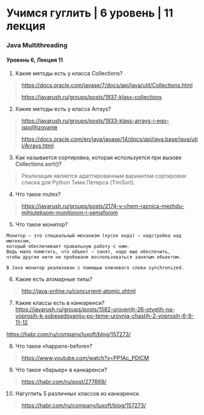 # Учимся гуглить | 6 уровень | 11 лекция
### Java Multithreading
#### Уровень 6, Лекция 11

1. Какие методы есть у класса Collections?
> https://docs.oracle.com/javase/7/docs/api/java/util/Collections.html
> 
> https://javarush.ru/groups/posts/1937-klass-collections

2. Какие методы есть у класса Arrays?
> https://javarush.ru/groups/posts/1933-klass-arrays-i-ego-ispoljhzovanie
> 
> https://docs.oracle.com/en/java/javase/14/docs/api/java.base/java/util/Arrays.html
> 

3. Как называется сортировка, которая используется при вызове Collections.sort()?
> Реализация является адаптированным вариантом сортировки списка для Python Тима Петерса (TimSort).
> 
4. Что такое mutex?
> https://javarush.ru/groups/posts/2174-v-chem-raznica-mezhdu-mjhjuteksom-monitorom-i-semaforom
> 
5. Что такое монитор?
```
Монитор – это специальный механизм (кусок кода) – надстройка над мютексом, 
который обеспечивает правильную работу с ним. 
Ведь мало пометить, что объект – занят, надо еще обеспечить, 
чтобы другие нити не пробовали воспользоваться занятым объектом.

В Java монитор реализован с помощью ключевого слова synchronized.
```
6. Какие есть атомарные типы?
> http://java-online.ru/concurrent-atomic.xhtml

7. Какие классы есть в канкаренси?
 https://javarush.ru/groups/posts/1582-urovenjh-26-otvetih-na-voprosih-k-sobesedovaniju-po-teme-urovnja-chastjh-2-voprosih-6-9-11-12
 
 https://habr.com/ru/company/luxoft/blog/157273/

8. Что такое «happens-before»?
> https://www.youtube.com/watch?v=PP1Ac_PDlCM
> 
9. Что такое «барьер» в канкаренси?
> https://habr.com/ru/post/277669/
> 
10. Нагуглить 5 различных классов из канкаренси.
> https://habr.com/ru/company/luxoft/blog/157273/
